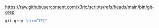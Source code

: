 
<https://raw.githubusercontent.com/x3ric/scripts/refs/heads/main/bin/git-grep>

```bash
git-grep "picoCTF{"
```
